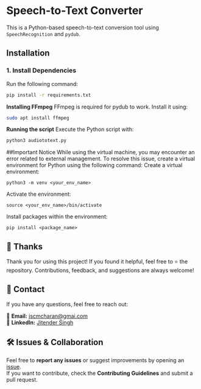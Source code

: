 
# Speech-to-Text Converter

This is a Python-based speech-to-text conversion tool using `SpeechRecognition` and `pydub`.

## Installation

### 1. Install Dependencies
Run the following command:
```bash
pip install -r requirements.txt
```
**Installing FFmpeg**
FFmpeg is required for pydub to work. Install it using:
```bash
sudo apt install ffmpeg
```
**Running the script**
Execute the Python script with:
```bash
python3 audiototext.py
```
##Important Notice
While using the virtual machine, you may encounter an error related to external management. To resolve this issue, create a virtual environment for Python using the following command:
Create a virtual environment:
```
python3 -m venv <your_env_name>
```

Activate the environment:
```
source <your_env_name>/bin/activate 
```

Install packages within the environment:
```
pip install <package_name> 
```
## 🙏 Thanks  
Thank you for using this project! If you found it helpful, feel free to ⭐ the repository. Contributions, feedback, and suggestions are always welcome!  

## 📧 Contact  
If you have any questions, feel free to reach out:  

📩 **Email:** jscmcharan@gmai.com  
🔗 **LinkedIn:** [Jitender Singh](https://www.linkedin.com/in/jitender-sing)  

## 🛠 Issues & Collaboration  
Feel free to **report any issues** or suggest improvements by opening an [issue](https://github.com/your-repo/issues).  
If you want to contribute, check the **Contributing Guidelines** and submit a pull request.  
